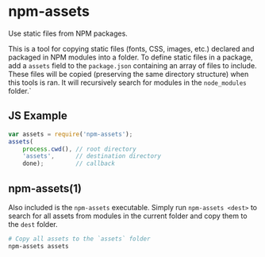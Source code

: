 # npm-assets

Use static files from NPM packages.

This is a tool for copying static files (fonts, CSS, images, etc.) declared and
packaged in NPM modules into a folder. To define static files in a package, add
a `assets` field to the `package.json` containing an array of files to include.
These files will be copied (preserving the same directory structure) when this
tools is ran. It will recursively search for modules in the `node_modules`
folder.`

## JS Example

```js
var assets = require('npm-assets');
assets(
    process.cwd(), // root directory
    'assets',      // destination directory
    done);         // callback
```

## npm-assets(1)

Also included is the `npm-assets` executable. Simply run `npm-assets <dest>` to
search for all assets from modules in the current folder and copy them to the
`dest` folder.

```sh
# Copy all assets to the `assets` folder
npm-assets assets
```
